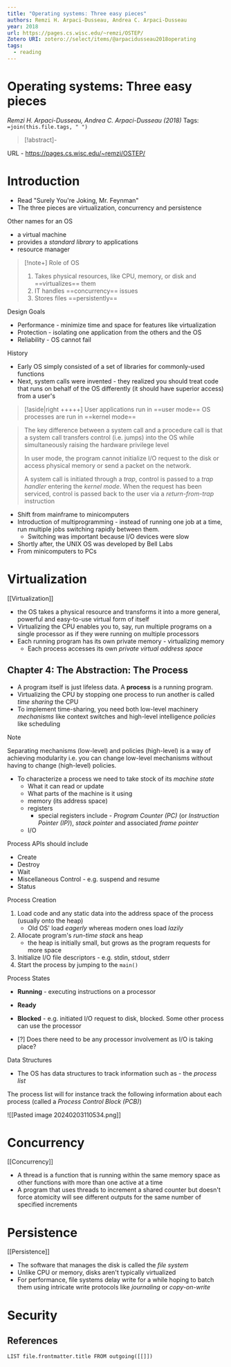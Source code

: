 ```yaml
---
title: "Operating systems: Three easy pieces"
authors: Remzi H. Arpaci-Dusseau, Andrea C. Arpaci-Dusseau
year: 2018
url: https://pages.cs.wisc.edu/~remzi/OSTEP/
Zotero URI: zotero://select/items/@arpacidusseau2018operating
tags:
  - reading
---
```


# Operating systems: Three easy pieces  
_Remzi H. Arpaci-Dusseau, Andrea C. Arpaci-Dusseau (2018)_
Tags: `=join(this.file.tags, " ")`

> [!abstract]-
> 

URL - https://pages.cs.wisc.edu/~remzi/OSTEP/

# Introduction

- Read "Surely You're Joking, Mr. Feynman"
- The three pieces are virtualization, concurrency and persistence

Other names for an OS
- a virtual machine
- provides a *standard library* to applications
- resource manager

> [!note+] Role of OS
> 1. Takes physical resources, like CPU, memory, or disk and ==virtualizes== them
> 2. IT handles ==concurrency== issues
> 3. Stores files ==persistently==

Design Goals
- Performance - minimize time and space for features like virtualization
- Protection - isolating one application from the others and the OS
- Reliability - OS cannot fail

History
- Early OS simply consisted of a set of libraries for commonly-used functions
- Next, system calls were invented - they realized you should treat code that runs on behalf of the OS differently (it should have superior access) from a user's

> [!aside|right +++++]
> User applications run in ==user mode==  OS processes are run in ==kernel mode==

> The key difference between a system call and a procedure call is that a system call transfers control (i.e. jumps) into the OS while simultaneously raising the hardware privilege level
> 
> In user mode, the program cannot initialize I/O request to the disk or access physical memory or send a packet on the network. 
> 
> A system call is initiated through a *trap*, control is passed to a *trap handler* entering the *kernel mode*. When the request has been serviced, control is passed back to the user via a *return-from-trap* instruction

- Shift from mainframe to minicomputers
- Introduction of multiprogramming - instead of running one job at a time, run multiple jobs switching rapidly between them.
	- Switching was important because I/O devices were slow
- Shortly after, the UNIX OS was developed by Bell Labs
- From minicomputers to PCs

# Virtualization
[[Virtualization]]

- the OS takes a physical resource and transforms it into a more general, powerful and easy-to-use virtual form of itself
- Virtualizing the CPU enables you to, say, run multiple programs on a single processor as if they were running on multiple processors
- Each running program has its own private memory - virtualizing memory
	- Each process accesses its own *private virtual address space*

## Chapter 4: The Abstraction: The Process

- A program itself is just lifeless data. A **process** is a running program.
- Virtualizing the CPU by stopping one process to run another is called *time sharing* the CPU
- To implement time-sharing, you need both low-level machinery *mechanisms* like context switches and high-level intelligence *policies* like scheduling

> [!note]
> Separating mechanisms (low-level) and policies (high-level) is a way of achieving modularity i.e. you can change low-level mechanisms without having to change (high-level) policies.

- To characterize a process we need to take stock of its *machine state*
	- What it can read or update
	- What parts of the machine is it using 
	- memory (its address space)
	- registers 
		- special registers include - *Program Counter (PC)* (or *Instruction Pointer (IP)*), *stack pointer* and associated *frame pointer*
	- I/O

Process APIs should include
- Create
- Destroy
- Wait
- Miscellaneous Control - e.g. suspend and resume 
- Status

Process Creation
1. Load code and any static data into the address space of the process (usually onto the heap)
	- Old OS' load *eagerly* whereas modern ones load *lazily*
2. Allocate program's *run-time stack* ans heap
	- the heap is initially small, but grows as the program requests for more space
3. Initialize I/O file descriptors - e.g. stdin, stdout, stderr
4. Start the process by jumping to the `main()`

Process States
- **Running** - executing instructions on a processor
- **Ready**
- **Blocked** - e.g. initiated I/O request to disk, blocked. Some other process can use the processor

- [?] Does there need to be any processor involvement as I/O is taking place?

Data Structures
- The OS has data structures to track information such as - the *process list*

The process list will for instance track the following information about each process (called a _Process Control Block (PCB)_)

![[Pasted image 20240203110534.png]]


# Concurrency
[[Concurrency]]

- A thread is a function that is running within the same memory space as other functions with more than one active at a time
- A program that uses threads to increment a shared counter but doesn't force atomicity will see different outputs for the same number of specified increments
# Persistence
[[Persistence]]

- The software that manages the disk is called the *file system*
- Unlike CPU or memory, disks aren't typically virtualized
- For performance, file systems delay write for a while hoping to batch them using intricate write protocols like *journaling* or *copy-on-write*


# Security

## References

```dataview
LIST file.frontmatter.title FROM outgoing([[]])
```